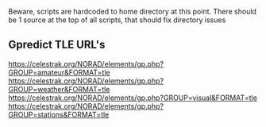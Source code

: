 Beware, scripts are hardcoded to home directory at this point. There should be 1 source at the top of all scripts, that should fix directory issues

## Gpredict TLE URL's
https://celestrak.org/NORAD/elements/gp.php?GROUP=amateur&FORMAT=tle
https://celestrak.org/NORAD/elements/gp.php?GROUP=weather&FORMAT=tle
https://celestrak.org/NORAD/elements/gp.php?GROUP=visual&FORMAT=tle
https://celestrak.org/NORAD/elements/gp.php?GROUP=stations&FORMAT=tle
